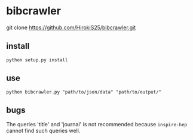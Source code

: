 # bibcrawler

git clone https://github.com/HirokiS25/bibcrawler.git

## install
`python setup.py install`

## use
`python bibcrawler.py "path/to/json/data" "path/to/output/"`

## bugs
The queries 'title' and 'journal' is not recommended
because `inspire-hep` cannot find such queries well.
